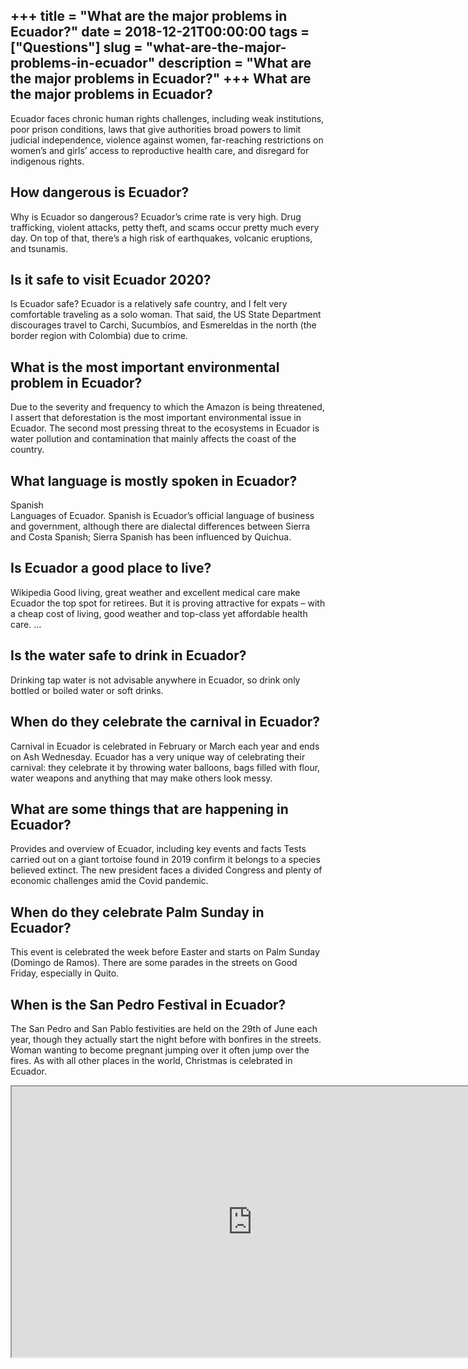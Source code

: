 +++
title = "What are the major problems in Ecuador?"
date = 2018-12-21T00:00:00
tags = ["Questions"]
slug = "what-are-the-major-problems-in-ecuador"
description = "What are the major problems in Ecuador?"
+++
What are the major problems in Ecuador?
---------------------------------------

Ecuador faces chronic human rights challenges, including weak institutions, poor prison conditions, laws that give authorities broad powers to limit judicial independence, violence against women, far-reaching restrictions on women’s and girls’ access to reproductive health care, and disregard for indigenous rights.

How dangerous is Ecuador?
-------------------------

Why is Ecuador so dangerous? Ecuador’s crime rate is very high. Drug trafficking, violent attacks, petty theft, and scams occur pretty much every day. On top of that, there’s a high risk of earthquakes, volcanic eruptions, and tsunamis.

Is it safe to visit Ecuador 2020?
---------------------------------

Is Ecuador safe? Ecuador is a relatively safe country, and I felt very comfortable traveling as a solo woman. That said, the US State Department discourages travel to Carchi, Sucumbíos, and Esmereldas in the north (the border region with Colombia) due to crime.

What is the most important environmental problem in Ecuador?
------------------------------------------------------------

Due to the severity and frequency to which the Amazon is being threatened, I assert that deforestation is the most important environmental issue in Ecuador. The second most pressing threat to the ecosystems in Ecuador is water pollution and contamination that mainly affects the coast of the country.

What language is mostly spoken in Ecuador?
------------------------------------------

Spanish  
Languages of Ecuador. Spanish is Ecuador’s official language of business and government, although there are dialectal differences between Sierra and Costa Spanish; Sierra Spanish has been influenced by Quichua.

Is Ecuador a good place to live?
--------------------------------

Wikipedia Good living, great weather and excellent medical care make Ecuador the top spot for retirees. But it is proving attractive for expats – with a cheap cost of living, good weather and top-class yet affordable health care. …

Is the water safe to drink in Ecuador?
--------------------------------------

Drinking tap water is not advisable anywhere in Ecuador, so drink only bottled or boiled water or soft drinks.

When do they celebrate the carnival in Ecuador?
-----------------------------------------------

Carnival in Ecuador is celebrated in February or March each year and ends on Ash Wednesday. Ecuador has a very unique way of celebrating their carnival: they celebrate it by throwing water balloons, bags filled with flour, water weapons and anything that may make others look messy.

What are some things that are happening in Ecuador?
---------------------------------------------------

Provides and overview of Ecuador, including key events and facts Tests carried out on a giant tortoise found in 2019 confirm it belongs to a species believed extinct. The new president faces a divided Congress and plenty of economic challenges amid the Covid pandemic.

When do they celebrate Palm Sunday in Ecuador?
----------------------------------------------

This event is celebrated the week before Easter and starts on Palm Sunday (Domingo de Ramos). There are some parades in the streets on Good Friday, especially in Quito.

When is the San Pedro Festival in Ecuador?
------------------------------------------

The San Pedro and San Pablo festivities are held on the 29th of June each year, though they actually start the night before with bonfires in the streets. Woman wanting to become pregnant jumping over it often jump over the fires. As with all other places in the world, Christmas is celebrated in Ecuador.

<iframe allow="accelerometer; autoplay; clipboard-write; encrypted-media; gyroscope; picture-in-picture" allowfullscreen="" class="__youtube_prefs__  epyt-is-override  no-lazyload" data-no-lazy="1" data-origheight="433" data-origwidth="770" data-skipgform_ajax_framebjll="" height="433" id="_ytid_37620" loading="lazy" src="https://www.youtube.com/embed/Hdgrtko-EEA?enablejsapi=1&autoplay=0&cc_load_policy=0&cc_lang_pref=&iv_load_policy=1&loop=0&modestbranding=0&rel=1&fs=1&playsinline=0&autohide=2&theme=dark&color=red&controls=1&" title="YouTube player" width="770"></iframe>